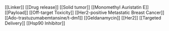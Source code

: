 [[Linker]]
[[Drug release]]
[[Solid tumor]]
[[Monomethyl Auristatin E]]
[[Payload]]
[[Off-target Toxicity]]
[[Her2-positive Metastatic Breast Cancer]]
[[Ado-trastuzumabemtansine/t-dm1]]
[[Geldanamycin]]
[[Her2]]
[[Targeted Delivery]]
[[Hsp90 Inhibitor]]
